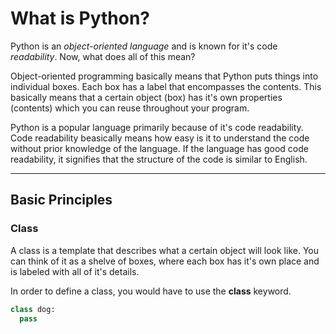 # What is Python? #
Python is an *object-oriented language* and is known for it's code *readability*. Now, what does all of this mean? 

Object-oriented programming basically means that Python puts things into individual boxes. Each box has a label that 
encompasses the contents. This basically means that a certain object (box) has it's own properties (contents) which you can 
reuse throughout your program.

Python is a popular language primarily because of it's code readability. Code readability beasically means how easy is it 
to understand the code without prior knowledge of the language. If the language has good code readability, it signifies that 
the structure of the code is similar to English.

- - - 

## Basic Principles ##

### Class ###
A class is a template that describes what a certain object will look like. You can think of it as a shelve of boxes, where 
each box has it's own place and is labeled with all of it's details. 

In order to define a class, you would have to use the __class__ keyword.

```python
class dog:
  pass
```

